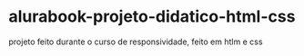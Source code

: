 # alurabook-projeto-didatico-html-css
projeto feito durante o curso de responsividade, feito em htlm e css
